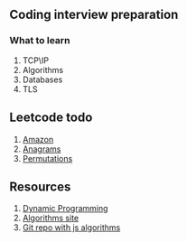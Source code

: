 ## Coding interview preparation

### What to learn
1. TCP\IP
2. Algorithms
3. Databases
4. TLS


## Leetcode todo
1. [Amazon](https://leetcode.com/discuss/interview-question/370112/)
2. [Anagrams](https://leetcode.com/problems/find-all-anagrams-in-a-string/)
3. [Permutations](https://leetcode.com/problems/permutation-in-string/)

## Resources
1. [Dynamic Programming](https://www.youtube.com/watch?v=rytTTvPdmLw)
2. [Algorithms site](https://opendsa-server.cs.vt.edu/OpenDSA/Books/CS3/html/Proofs.html)
3. [Git repo with js algorithms](https://github.com/jamiebuilds/itsy-bitsy-data-structures/blob/master/itsy-bitsy-data-structures.js)
